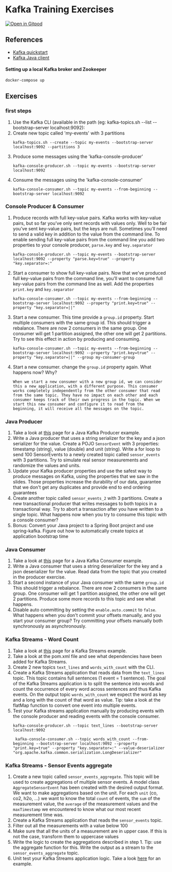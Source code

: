 # Kafka Training Exercises
[![Open in
Gitpod](https://gitpod.io/button/open-in-gitpod.svg)](https://gitpod.io/#https://github.com/jelledv/kafka_training_exercise.git)

## References

- [Kafka quickstart](https://kafka.apache.org/quickstart)
- [Kafka Java client](https://docs.confluent.io/kafka-clients/java/current/overview.html)

#### Setting up a local Kafka broker and Zookeeper
```bash
docker-compose up
```

## Exercises

### first steps
1) Use the Kafka CLI (available in the path (eg: kafka-topics.sh --list --bootstrap-server localhost:9092):
2) Create new topic called 'my-events' with 3 partitions
    ```
    kafka-topics.sh --create --topic my-events --bootstrap-server localhost:9092 --partitions 3
    ```
3) Produce some messages using the 'kafka-console-producer'
    ```
    kafka-console-producer.sh --topic my-events --bootstrap-server localhost:9092
    ```
4) Consume the messages using the 'kafka-console-consumer'
    ```
    kafka-console-consumer.sh --topic my-events --from-beginning --bootstrap-server localhost:9092
    ```

### Console Producer & Consumer

1) Produce records with full key-value pairs. Kafka works with key-value pairs, but so far you’ve only sent records with values only. Well to be fair you’ve sent key-value pairs, but the keys are null. Sometimes you’ll need to send a valid key in addition to the value from the command line. To enable sending full key-value pairs from the command line you add two properties to your console producer, ```parse.key``` and ```key.separator```
   ```
   kafka-console-producer.sh --topic my-events --bootstrap-server localhost:9092 --property "parse.key=true" --property "key.separator=:"
   ```
2) Start a consumer to show full key-value pairs. Now that we’ve produced full key-value pairs from the command line, you’ll want to consume full key-value pairs from the command line as well. Add the properties ```print.key``` and ```key.separator```
   ```
   kafka-console-consumer.sh --topic my-events --from-beginning --bootstrap-server localhost:9092 --property "print.key=true" --property "key.separator=||"
   ```
3) Start a new consumer. This time provide a ```group.id``` property. Start multiple consumers with the same group id. This should trigger a rebalance. There are now 2 consumers in the same group. One consumer will get 1 partition assigned, the other one will get 2 partitions. Try to see this effect in action by producing and consuming.
   ```
   kafka-console-consumer.sh --topic my-events --from-beginning --bootstrap-server localhost:9092 --property "print.key=true" --property "key.separator=||" --group my-consumer-group
   ```
4) Start a new consumer. change the ```group.id``` property again. What happens now? Why? 
   ```
   When we start a new consumer with a new group id, we can consider this a new application, with a different purpose. This consumer works completely independently from the other consumer that read from the same topic. They have no impact on each other and each consumer keeps track of their own progress in the topic. When we start this new consumer and configure it to read from the beginning, it will receive all the messages on the topic.    
   ```

### Java Producer

1) Take a look at [this](https://developer.confluent.io/learn-kafka/apache-kafka/producers/) page for a Java Kafka Producer example.
2) Write a Java producer that uses a string serializer for the key and a json serializer for the value. Create a POJO ```SensorEvent``` with 3 properties: timestamp (string), value (double) and unit (string). Write a for loop to send 100 SensorEvents to a newly created topic called ```sensor_events``` with 3 partitions. Try to simulate real sensor measurements and randomize the values and units.
3) Update your Kafka producer properties and use the safest way to produce messages on Kafka, using the properties that we saw in the slides. Those properties increase the durability of our data, guarantee that we don't get any duplicates and provide end to end ordering guarantees
4) Create another topic called ```sensor_events_2``` with 3 partitions. Create a new transactional producer that writes messages to both topics in a transactional way. Try to abort a transaction after you have written to a single topic. What happens now when you try to consume this topic with a console consumer?
5) Bonus: Convert your Java project to a Spring Boot project and use spring-kafka. Figure out how to automatically create topics at application bootstrap time

### Java Consumer
1) Take a look at [this](https://developer.confluent.io/learn-kafka/apache-kafka/consumers/) page for a Java Kafka Consumer example.
2) Write a Java consumer  that uses a string deserializer for the key and a json deserializer for the value. Read data from the topic that you created in the producer exercise. 
3) Start a second instance of your Java consumer with the same ```group.id``` This should trigger a rebalance. There are now 2 consumers in the same group. One consumer will get 1 partition assigned, the other one will get 2 partitions. Produce some more records to this topic and see what happens. 
4) Disable auto committing by setting the ```enable.auto.commit``` to ```false```. What happens when you don't commit your offsets manually, and you start your consumer group? Try committing your offsets manually both synchronously as asynchronously.

### Kafka Streams - Word Count
1) Take a look at [this](https://developer.confluent.io/learn-kafka/kafka-streams/get-started/) page for a Kafka Streams example.
2) Take a look at the pom.xml file and see what dependencies have been added for Kafka Streams.
3) Create 2 new topics ``text_lines`` and ``words_with_count`` with the CLI.
4) Create a Kafka Streams application that reads data from the ``text_lines`` topic. This topic contains full sentences (1 event = 1 sentence). The goal of the Kafka Streams application is to split the sentence into words and count the occurrence of every word across sentences and thus Kafka events. On the output topic ``words_with_count`` we expect the word as key and a long with the count of that word as value. Tip: take a look at the flatMap function to convert one event into multiple events. 
5) Test your Kafka streams application manually by producing events with the console producer and reading events with the console consumer.
    ```
   kafka-console-producer.sh --topic text_lines --bootstrap-server localhost:9092
    ```
   ```
    kafka-console-consumer.sh --topic words_with_count --from-beginning --bootstrap-server localhost:9092 --property "print.key=true" --property "key.separator=:" --value-deserializer "org.apache.kafka.common.serialization.LongDeserializer"
    ```

### Kafka Streams - Sensor Events aggregate
1) Create a new topic called ``sensor_events_aggregate``. This topic will be used to create aggregations of multiple sensor events. A model class ``AggregateSensorEvent`` has been created with the desired output format. We want to make aggregations based on the unit. For each ``unit`` (co, co2, h2o, ...) we want to know the total ``count`` of events, the ``sum`` of the measurement value, the ``average`` of the measurement values and the ``maxTimestamp`` we encountered to know what our most recent measurement time was.
2) Create a Kafka Streams application that reads the ``sensor_events`` topic. 
3) Filter out all the measurements with a value below 100
4) Make sure that all the units of a measurement are in upper case. If this is not the case, transform them to uppercase values
5) Write the logic to create the aggregations described in step 1. Tip: use the aggregate function for this. Write the output as a stream to the ``sensor_events_aggregate`` topic.
6) Unit test your Kafka Streams application logic. Take a look [here](https://kafka.apache.org/documentation/streams/developer-guide/testing.html) for an example. 
